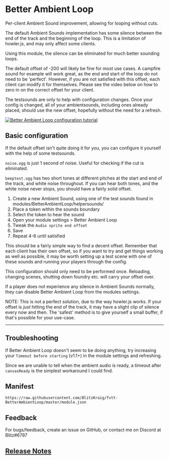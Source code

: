 # Better Ambient Loop

Per-client Ambient Sound improvement, allowing for looping without cuts.

The default Ambient Sounds implementation has some silence between the end of the track and the beginning of the loop. This is a limitation of howler.js, and may only affect some clients.

Using this module, the silence can be eliminated for much better sounding loops.

The default offset of -200 will likely be fine for most use cases. A campfire sound for example will work great, as the end and start of the loop do not need to be 'perfect'.
However, if you are not satisfied with this offset, each client can modify it for themselves.
Please see the video below on how to zero in on the correct offset for your client.

The testsounds are only to help with configuration changes. Once your config is changed, all of your ambientsounds, including ones already placed, should use the new offset, hopefully without the need for a refresh.

[![Better Ambient Loop configuration tutorial](https://img.youtube.com/vi/5d1RPn9qu3s/0.jpg)](https://www.youtube.com/watch?v=5d1RPn9qu3s)

## Basic configuration

If the default offset isn't quite doing it for you, you can configure it yourself with the help of some testsounds.

`noise.ogg` is just 1 second of noise. Useful for checking if the cut is eliminated.

`beeptest.ogg` has two short tones at different pitches at the start and end of the track, and white noise throughout. If you can hear both tones, and the white noise never stops, you should have a fairly solid offset.

1. Create a new Ambient Sound, using one of the test sounds found in modules/BetterAmbientLoop/helpersounds/
2. Place a token within the sounds boundary
3. Select the token to hear the sound
4. Open your module settings > Better Ambient Loop
5. Tweak the `Audio sprite end offset`
6. Save
7. Repeat 4-6 until satisfied

This should be a fairly simple way to find a decent offset. Remember that each client has their own offset, so if you want to try and get things working as well as possible, it may be worth setting up a test scene with one of these sounds and running your players through the config.

This configuration should only need to be performed once. Reloading, changing scenes, shutting down foundry etc. will carry your offset over.

If a player does not experience any silence in Ambient Sounds normally, they can disable Better Ambient Loop from the modules settings.

NOTE: This is not a perfect solution, due to the way howler.js works. If your offset is _just_ hitting the end of the track, it may have a slight clip of silence every now and then. The 'safest' method is to give yourself a small buffer, if that's possible for your use-case.

---

## Troubleshooting

If Better Ambient Loop doesn't seem to be doing anything, try increasing your `Timeout before starting` (v1.1+) in the module settings and refreshing.

Since we are unable to tell when the ambient audio is ready, a timeout after `canvasReady` is the simplest workaround I could find.

## Manifest

`https://raw.githubusercontent.com/BlitzKraig/fvtt-BetterAmbientLoop/master/module.json`

## Feedback

For bugs/feedback, create an issue on GitHub, or contact me on Discord at Blitz#6797

## [Release Notes](./CHANGELOG.md)
